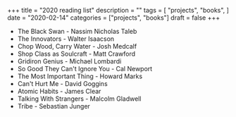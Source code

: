 +++
title = "2020 reading list"
description = ""
tags = [
    "projects",
    "books",
]
date = "2020-02-14"
categories = ["projects",
              "books"]
draft = false
+++

- The Black Swan - Nassim Nicholas Taleb
- The Innovators - Walter Isaacson
- Chop Wood, Carry Water - Josh Medcalf
- Shop Class as Soulcraft - Matt Crawford
- Gridiron Genius - Michael Lombardi
- So Good They Can't Ignore You - Cal Newport
- The Most Important Thing - Howard Marks
- Can't Hurt Me - David Goggins
- Atomic Habits - James Clear
- Talking With Strangers - Malcolm Gladwell
- Tribe - Sebastian Junger

